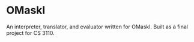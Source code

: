 # OMaskl
An interpreter, translator, and evaluator written for OMaskl. Built as a final project for CS 3110.
